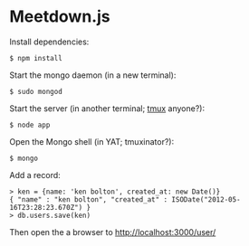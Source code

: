 # Meetdown.js

Install dependencies:

    $ npm install

Start the mongo daemon (in a new terminal):

    $ sudo mongod

Start the server (in another terminal; [tmux][] anyone?):

    $ node app

Open the Mongo shell (in YAT; tmuxinator?):

    $ mongo

Add a record:

    > ken = {name: 'ken bolton', created_at: new Date()}
    { "name" : "ken bolton", "created_at" : ISODate("2012-05-16T23:28:23.670Z") }
    > db.users.save(ken)

Then open the a browser to <http://localhost:3000/user/>

[tmux]: http://tmux.sourceforge.net/ "Many terminals, one window"
